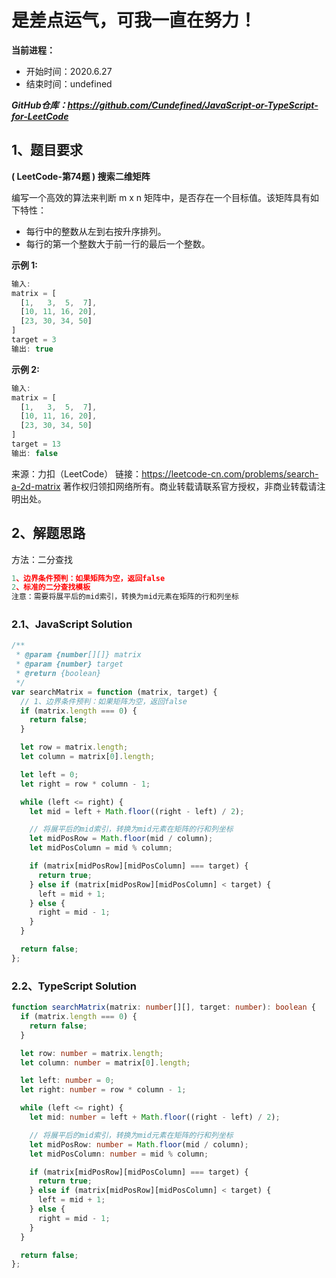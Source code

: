 ﻿# 是差点运气，可我一直在努力！
**当前进程：**

 - 开始时间：2020.6.27 
 - 结束时间：undefined

***GitHub仓库：https://github.com/Cundefined/JavaScript-or-TypeScript-for-LeetCode***



## 1、题目要求
**( LeetCode-第74题 )  搜索二维矩阵**
      
   编写一个高效的算法来判断 m x n 矩阵中，是否存在一个目标值。该矩阵具有如下特性：

 - 每行中的整数从左到右按升序排列。 
 - 每行的第一个整数大于前一行的最后一个整数。


**示例 1:**

```typescript
输入:
matrix = [
  [1,   3,  5,  7],
  [10, 11, 16, 20],
  [23, 30, 34, 50]
]
target = 3
输出: true
```
**示例 2:**
```typescript
输入:
matrix = [
  [1,   3,  5,  7],
  [10, 11, 16, 20],
  [23, 30, 34, 50]
]
target = 13
输出: false
```

来源：力扣（LeetCode）
链接：https://leetcode-cn.com/problems/search-a-2d-matrix
著作权归领扣网络所有。商业转载请联系官方授权，非商业转载请注明出处。

## 2、解题思路
方法：二分查找
```javascript
1、边界条件预判：如果矩阵为空，返回false
2、标准的二分查找模板
注意：需要将展平后的mid索引，转换为mid元素在矩阵的行和列坐标
```


### 2.1、JavaScript Solution

```javascript
/**
 * @param {number[][]} matrix
 * @param {number} target
 * @return {boolean}
 */
var searchMatrix = function (matrix, target) {
  // 1、边界条件预判：如果矩阵为空，返回false
  if (matrix.length === 0) {
    return false;
  }

  let row = matrix.length;
  let column = matrix[0].length;

  let left = 0;
  let right = row * column - 1;

  while (left <= right) {
    let mid = left + Math.floor((right - left) / 2);

    // 将展平后的mid索引，转换为mid元素在矩阵的行和列坐标
    let midPosRow = Math.floor(mid / column);
    let midPosColumn = mid % column;

    if (matrix[midPosRow][midPosColumn] === target) {
      return true;
    } else if (matrix[midPosRow][midPosColumn] < target) {
      left = mid + 1;
    } else {
      right = mid - 1;
    }
  }

  return false;
};
```

### 2.2、TypeScript Solution

```typescript
function searchMatrix(matrix: number[][], target: number): boolean {
  if (matrix.length === 0) {
    return false;
  }

  let row: number = matrix.length;
  let column: number = matrix[0].length;

  let left: number = 0;
  let right: number = row * column - 1;

  while (left <= right) {
    let mid: number = left + Math.floor((right - left) / 2);

    // 将展平后的mid索引，转换为mid元素在矩阵的行和列坐标
    let midPosRow: number = Math.floor(mid / column);
    let midPosColumn: number = mid % column;

    if (matrix[midPosRow][midPosColumn] === target) {
      return true;
    } else if (matrix[midPosRow][midPosColumn] < target) {
      left = mid + 1;
    } else {
      right = mid - 1;
    }
  }

  return false;
};
```

